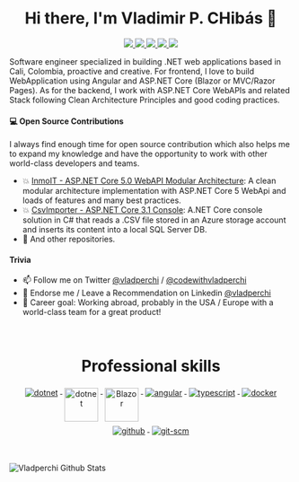 <h1 align="center">Hi there, I'm Vladimir P. CHibás 👋</h1>

<p align="center">
  <a href="https://twitter.com/vladperchi" alt="vladperchi twitter">
   <img src="https://img.shields.io/badge/-@vladperchi-%231DA1F2?style=flat-square&logo=twitter&logoColor=ffffff" />
 </a>
 <a href="https://twitter.com/codewithvlad" alt="codewithvladperchi twitter">
   <img src="https://img.shields.io/badge/-@codewithvlad-%231DA1F2?style=flat-square&logo=twitter&logoColor=ffffff" />
 </a>
 <a href="https://github.com/vladperchi" alt="vladperchi github">
   <img src="https://img.shields.io/badge/-@vladperchi-%23181717?style=flat-square&logo=github" />
 </a>
 <a href="https://www.linkedin.com/in/vladperchi" alt="mukesh's linkedin">
   <img src="https://img.shields.io/badge/-vladperchi-blue?style=flat-square&logo=Linkedin&logoColor=white&link=https://www.linkedin.com/in/vladperchi" />
 </a>
 <!--<a href="https://codewithvladperchi.com" alt="vladperchi blog">
   <img src="https://img.shields.io/badge/codewithvladperchi.com-brightgreen?style=flat-square" />
 </a>-->
 <a>
   <img src="https://komarev.com/ghpvc/?username=vladperchi&color=ff69b4&style=flat-square" />
 </a>
</p>


Software engineer specialized in building .NET web applications based in Cali, Colombia, proactive and creative. For frontend, I love to build WebApplication using Angular and ASP.NET Core (Blazor or MVC/Razor Pages). As for the backend, I work with ASP.NET Core WebAPIs and related Stack following Clean Architecture Principles and good coding practices.

#### 💻 Open Source Contributions

I always find enough time for open source contribution which also helps me to expand my knowledge and have the opportunity to work with other world-class developers and teams.

- 💥 [InmoIT - ASP.NET Core 5.0 WebAPI Modular Architecture][InmoIT]: A clean modular architecture implementation with ASP.NET Core 5 WebApi and loads of features and many best practices.
- 💥 [CsvImporter - ASP.NET Core 3.1 Console][CsvImporter]: A.NET Core console solution in C# that reads a .CSV file stored in an Azure storage account and inserts its content into a local SQL Server DB.
- 🥇 And other repositories.

#### Trivia
<!--- 📝 [I blog here:][blog-url]-->
- 📫 Follow me on Twitter [@vladperchi][twitter-url] / [@codewithvladperchi][twitter-code-url]
- 🦸 Endorse me / Leave a Recommendation on Linkedin [@vladperchi][linkedin-url]
- 🦸 Career goal: Working abroad, probably in the USA / Europe with a world-class team for a great product!
<br/>

<h1 align="center">Professional skills</h1>

<p align="center">
  <a href="https://dotnet.microsoft.com/">
    <img src="https://www.vectorlogo.zone/logos/dotnet/dotnet-ar21.svg" alt="dotnet" style="vertical-align:top; margin:4px;">
  </a>
  <a href="https://dotnet.microsoft.com/">
    <img src="https://upload.wikimedia.org/wikipedia/commons/e/ee/.NET_Core_Logo.svg" height="60px" alt="dotnet" style="vertical-align:top; margin:4px;">
  </a>
  <a href="https://dotnet.microsoft.com/apps/aspnet/web-apps/blazor">
    <img src="https://upload.wikimedia.org/wikipedia/commons/d/d0/Blazor.png" alt="Blazor" height="60px" style="vertical-align:top; margin:4px">
  </a>
  <a href="https://angular.io">
    <img src="https://www.vectorlogo.zone/logos/angular/angular-ar21.svg" alt="angular" style="vertical-align:top; margin:4px;">
  </a>
  <a href="">
    <img src="https://www.vectorlogo.zone/logos/typescriptlang/typescriptlang-ar21.svg" alt="typescript" style="vertical-align:top; margin:4px;">
  </a>  
  <a href="https://hub.docker.com/">
    <img src="https://www.vectorlogo.zone/logos/docker/docker-ar21.svg" alt="docker" style="vertical-align:top; margin:4px">
  </a>
  <a href="https://www.github.com">
    <img src="https://www.vectorlogo.zone/logos/github/github-ar21.svg" alt="github" style="vertical-align:top; margin:4px">
  </a>
  <a href="https://www.git.com">
    <img src="https://www.vectorlogo.zone/logos/git-scm/git-scm-ar21.svg" alt="git-scm" style="vertical-align:top; margin:4px">
  </a>
</p>
<br/>

<p align="left">  
  <img src="https://github-readme-stats.vercel.app/api?username=vladperchi&show_icons=true&theme=tokyonight" alt="Vladperchi Github Stats" />
</p>

<!--highlight Repo-->
[InmoIT]: https://github.com/vladperchi/InmoIT
[CsvImporter]: https://github.com/vladperchi/CsvImporterDapper
<!--links-->
[linkedin-url]: https://www.linkedin.com/in/vladperchi/
[facebook-url]: https://www.facebook.com/codewithvladperchi
[twitter-url]: https://twitter.com/vladperchi
[twitter-code-url]: https://www.twitter.com/codewithvlad
[blog-url]: https://www.codewithvladperchi.com
